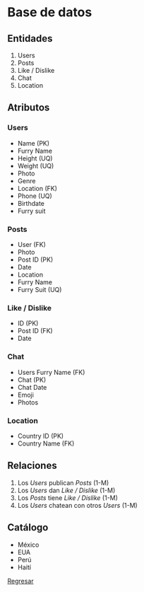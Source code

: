 # Base de datos

## Entidades

1. Users
2. Posts
3. Like / Dislike
5. Chat
6. Location


## Atributos

### Users
- Name (PK)
- Furry Name
- Height (UQ)
- Weight (UQ)
- Photo
- Genre 
- Location (FK)
- Phone (UQ)
- Birthdate
- Furry suit

### Posts

- User (FK)
- Photo
- Post ID (PK)
- Date
- Location
- Furry Name
- Furry Suit (UQ) 

### Like / Dislike

- ID (PK)
- Post ID (FK)
- Date

### Chat

- Users Furry Name (FK)
- Chat (PK)
- Chat Date
- Emoji
- Photos

### Location

- Country ID (PK)
- Country Name (FK)

## Relaciones

1. Los _Users_ publican _Posts_   (1-M)
2. Los _Users_ dan _Like / Dislike_ (1-M)
3. Los _Posts_ tiene _Like / Dislike_ (1-M)
4. Los _Users_ chatean con otros _Users_ (1-M)

## Catálogo 

- México
- EUA
- Perú
- Haití


[Regresar](/README.md)
